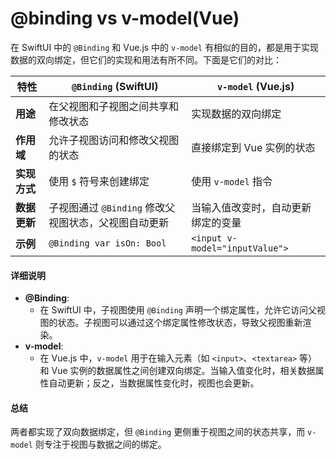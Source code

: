 # @binding vs v-model(Vue)

在 SwiftUI 中的 `@Binding` 和 Vue.js 中的 `v-model` 有相似的目的，都是用于实现数据的双向绑定，但它们的实现和用法有所不同。下面是它们的对比：

| 特性       | `@Binding` (SwiftUI)             | `v-model` (Vue.js)             |
| -------- | -------------------------------- | ------------------------------ |
| **用途**   | 在父视图和子视图之间共享和修改状态                | 实现数据的双向绑定                      |
| **作用域**  | 允许子视图访问和修改父视图的状态                 | 直接绑定到 Vue 实例的状态                |
| **实现方式** | 使用 `$` 符号来创建绑定                   | 使用 `v-model` 指令                |
| **数据更新** | 子视图通过 `@Binding` 修改父视图状态，父视图自动更新 | 当输入值改变时，自动更新绑定的变量              |
| **示例**   | `@Binding var isOn: Bool`        | `<input v-model="inputValue">` |

#### 详细说明

* **@Binding**:
  * 在 SwiftUI 中，子视图使用 `@Binding` 声明一个绑定属性，允许它访问父视图的状态。子视图可以通过这个绑定属性修改状态，导致父视图重新渲染。
* **v-model**:
  * 在 Vue.js 中，`v-model` 用于在输入元素（如 `<input>`、`<textarea>` 等）和 Vue 实例的数据属性之间创建双向绑定。当输入值变化时，相关数据属性自动更新；反之，当数据属性变化时，视图也会更新。

#### 总结

两者都实现了双向数据绑定，但 `@Binding` 更侧重于视图之间的状态共享，而 `v-model` 则专注于视图与数据之间的绑定。
